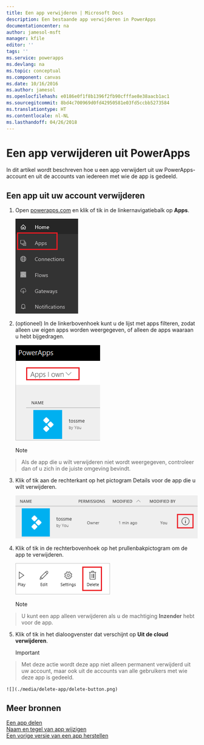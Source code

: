```yaml
---
title: Een app verwijderen | Microsoft Docs
description: Een bestaande app verwijderen in PowerApps
documentationcenter: na
author: jamesol-msft
manager: kfile
editor: ''
tags: ''
ms.service: powerapps
ms.devlang: na
ms.topic: conceptual
ms.component: canvas
ms.date: 10/16/2016
ms.author: jamesol
ms.openlocfilehash: e0186e0f1f8b1396f2fb90cfffae8e38aacb1ac1
ms.sourcegitcommit: 8bd4c700969d0fd42950581e03fd5ccbb5273584
ms.translationtype: HT
ms.contentlocale: nl-NL
ms.lasthandoff: 04/26/2018
---
```

# <a name="delete-an-app-from-powerapps"></a>Een app verwijderen uit PowerApps
In dit artikel wordt beschreven hoe u een app verwijdert uit uw PowerApps-account en uit de accounts van iedereen met wie de app is gedeeld.

## <a name="delete-an-app-from-your-account"></a>Een app uit uw account verwijderen
1. Open [powerapps.com](https://web.powerapps.com) en klik of tik in de linkernavigatiebalk op **Apps**.
   
    ![](./media/delete-app/file-apps.png)
2. (optioneel) In de linkerbovenhoek kunt u de lijst met apps filteren, zodat alleen uw eigen apps worden weergegeven, of alleen de apps waaraan u hebt bijgedragen.
   
    ![](./media/delete-app/filter-list.png)
   
    > [!NOTE]
> Als de app die u wilt verwijderen niet wordt weergegeven, controleer dan of u zich in de juiste omgeving bevindt.
3. Klik of tik aan de rechterkant op het pictogram Details voor de app die u wilt verwijderen.
   
    ![](./media/delete-app/app-options.png)
4. Klik of tik in de rechterbovenhoek op het prullenbakpictogram om de app te verwijderen.
   
    ![](./media/delete-app/delete-icon.png)
   
    > [!NOTE]
> U kunt een app alleen verwijderen als u de machtiging **Inzender** hebt voor de app.
5. Klik of tik in het dialoogvenster dat verschijnt op **Uit de cloud verwijderen**.  
   
    > [!IMPORTANT]
> Met deze actie wordt deze app niet alleen permanent verwijderd uit uw account, maar ook uit de accounts van alle gebruikers met wie deze app is gedeeld.
   
    ![](./media/delete-app/delete-button.png)

## <a name="more-resources"></a>Meer bronnen
[Een app delen](share-app.md)  
[Naam en tegel van app wijzigen](set-name-tile.md)  
[Een vorige versie van een app herstellen](restore-an-app.md)  


